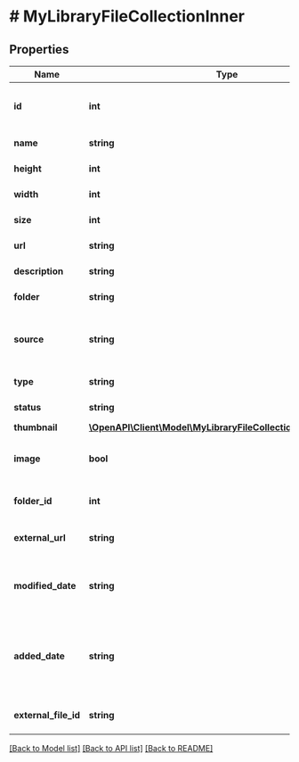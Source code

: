 # # MyLibraryFileCollectionInner

## Properties

Name | Type | Description | Notes
------------ | ------------- | ------------- | -------------
**id** | **int** | Identifies the MyLibrary file. | [optional]
**name** | **string** | The file name. | [optional]
**height** | **int** | The image height. | [optional]
**width** | **int** | The image width. | [optional]
**size** | **int** | The image size. | [optional]
**url** | **string** | The image URL. | [optional]
**description** | **string** | The image description. | [optional]
**folder** | **string** | The image folder | [optional]
**source** | **string** | The application that uploaded this image. | [optional]
**type** | **string** | The image format. | [optional]
**status** | **string** | The image status. | [optional]
**thumbnail** | [**\OpenAPI\Client\Model\MyLibraryFileCollectionInnerThumbnail**](MyLibraryFileCollectionInnerThumbnail.md) |  | [optional]
**image** | **bool** | Boolean indicating if this file is an image. | [optional]
**folder_id** | **int** | Identifies a folder in MyLibrary. | [optional]
**external_url** | **string** | The external url for the file. | [optional]
**modified_date** | **string** | Identifies the time a user last modified the file. | [optional]
**added_date** | **string** | Identifies the time a user originally added the file to MyLibrary. | [optional]
**external_file_id** | **string** | External identifier for the file. | [optional]

[[Back to Model list]](../../README.md#models) [[Back to API list]](../../README.md#endpoints) [[Back to README]](../../README.md)
